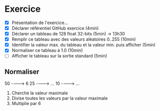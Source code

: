 # Exercice
- [x] Présentation de l'exercice...
- [x] Déclarer référentiel GitHub exercice (4min)
- [x] Déclarer un tableau de 128 float 32-bits (5min) -> 13h30
- [x] Remplir ce tableau avec des valeurs aléatoires 0..255 (10min)
- [x] Identifier la valeur max. du tableau et la valeur min. puis afficher (5min)
- [x] Normaliser ce tableau à 1.0 (10min)
- [ ] Afficher le tableau sur la sortie standard (5min)
## Normaliser
50 ----> 6
25 ----> ...
10 ----> ...
1. Cherche la valeur maximale
2. Divise toutes les valeurs par la valeur maximale
3. Multiplie par 6